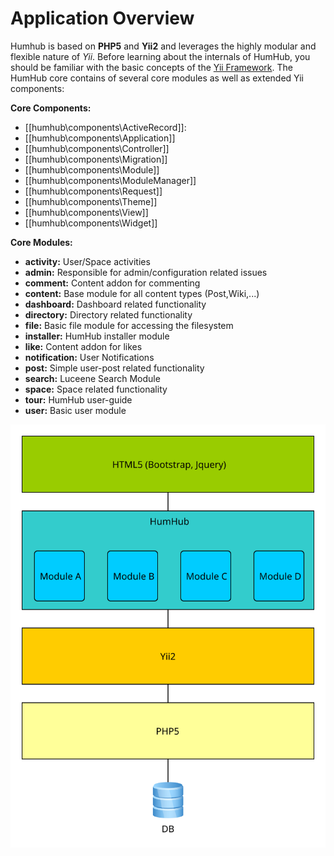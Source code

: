 Application Overview
=======

Humhub is based on **PHP5** and **Yii2** and leverages the highly modular and flexible nature of *Yii*.
Before learning about the internals of HumHub, you should be familiar with the basic concepts of the
[Yii Framework](http://www.yiiframework.com/doc-2.0/guide-README.html "Yii Framework").
The HumHub core contains of several core modules as well as extended Yii components:

**Core Components:**

 - [[humhub\components\ActiveRecord]]:
 - [[humhub\components\Application]]
 - [[humhub\components\Controller]]
 - [[humhub\components\Migration]]
 - [[humhub\components\Module]]
 - [[humhub\components\ModuleManager]]
 - [[humhub\components\Request]]
 - [[humhub\components\Theme]]
 - [[humhub\components\View]]
 - [[humhub\components\Widget]]

**Core Modules:**

 - **activity:**  User/Space activities
 - **admin:**  Responsible for admin/configuration related issues
 - **comment:**  Content addon for commenting
 - **content:**  Base module for all content types (Post,Wiki,...) 
 - **dashboard:**  Dashboard related functionality
 - **directory:**  Directory related functionality
 - **file:**  Basic file module for accessing the filesystem
 - **installer:**  HumHub installer module
 - **like:**  Content addon for likes
 - **notification:**  User Notifications
 - **post:**  Simple user-post related functionality
 - **search:**  Luceene Search Module
 - **space:**  Space related functionality
 - **tour:**  HumHub user-guide
 - **user:**  Basic user module

![Application Layers](images/appLayer.svg)
